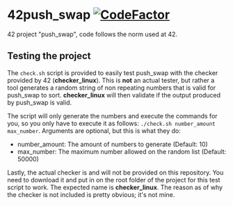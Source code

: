 # 42push_swap [![CodeFactor](https://www.codefactor.io/repository/github/xdec0de/42push_swap/badge)](https://www.codefactor.io/repository/github/xdec0de/42push_swap)
42 project "push_swap", code follows the norm used at 42.

## Testing the project

The `check.sh` script is provided to easily test push_swap with the
checker provided by 42 (**checker_linux**). This is **not** an actual tester,
but rather a tool generates a random string of non repeating numbers 
that is valid for push_swap to sort. **checker_linux** will then validate
if the output produced by push_swap is valid.

The script will only generate the numbers and execute the commands for you,
so you only have to execute it as follows: `./check.sh number_amount
max_number`. Arguments are optional, but this is what they do:
- number_amount: The amount of numbers to generate (Default: 10)
- max_number: The maximum number allowed on the random list (Default: 50000)

Lastly, the actual checker is and will not be provided on this repository.
You need to download it and put in on the root folder of the project for
this test script to work. The expected name is **checker_linux**. The reason
as of why the checker is not included is pretty obvious; it's not mine.
